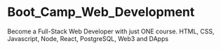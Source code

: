 # Boot_Camp_Web_Development
Become a Full-Stack Web Developer with just ONE course. HTML, CSS, Javascript, Node, React, PostgreSQL, Web3 and DApps
